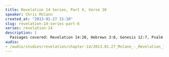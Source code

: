 ```yaml
--- 
title: Revelation 14 Series, Part 6, Verse 20
speaker: Chris McCann
created_at: "2013-01-27 15:30"
slug: revelation-14-series-part-6
series: revelation-14
description: |
  Passages covered: Revelation 14:20, Hebrews 3:8, Genesis 12:7, Psalm 11:5-6, Lamentations 1:15, 2 Samuel 24:1, 1 Chronicles 21:1, Leviticus 17:11,14, Genesis 9:5-6, Leviticus 20:9-12,16, Deuteronomy 19:2-6, Numbers 35:15,19-25, Genesis 19:19-24, Isaiah 34:2-8, Psalm 58:10-11, Ezekiel 33:2-4, Acts 20:25-27.
audio: 
- /audio/studies/revelation/chapter-14/2013.01.27_McCann_-_Revelation_14_Series_Part_6.yaml
---
```

